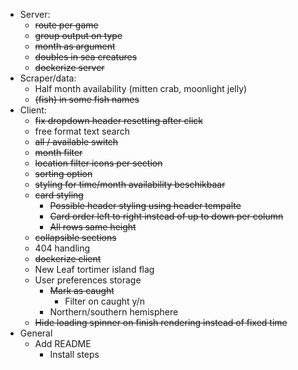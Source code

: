 - Server:
    - ~~route per game~~
    - ~~group output on type~~
    - ~~month as argument~~
    - ~~doubles in sea creatures~~
    - ~~dockerize server~~
- Scraper/data:
    - Half month availability (mitten crab, moonlight jelly)
    - ~~(fish) in some fish names~~
- Client:
    - ~~fix dropdown header resetting after click~~
    - free format text search
    - ~~all / available switch~~
    - ~~month filter~~
    - ~~location filter icons per section~~
    - ~~sorting option~~
    - ~~styling for time/month availability beschikbaar~~
    - ~~card styling~~
        - ~~Possible header styling using header tempalte~~
        - ~~Card order left to right instead of up to down per column~~
        - ~~All rows same height~~
    - ~~collapsible sections~~
    - 404 handling
    - ~~dockerize client~~
    - New Leaf tortimer island flag
    - User preferences storage
        - ~~Mark as caught~~
            - Filter on caught y/n
        - Northern/southern hemisphere
    - ~~Hide loading spinner on finish rendering instead of fixed time~~
- General
    - Add README
        - Install steps
    